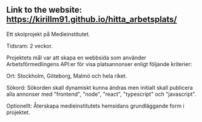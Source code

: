 ## Link to the website: https://kirillm91.github.io/hitta_arbetsplats/

Ett skolprojekt på Medieinstitutet.

Tidsram: 2 veckor.

Projektets mål var att skapa en webbsida som använder Arbetsförmedlingens API:er för visa platsannonser enligt följande kriterier:

Ort: Stockholm, Göteborg, Malmö och hela riket. 

Sökord: Sökorden skall dynamiskt kunna ändras men initialt skall publicera alla annonser med "frontend", "node", "react", "typescript" och "javascript".

Optionellt: Återskapa medieinstitutets hemsidans grundläggande form i projektet.
